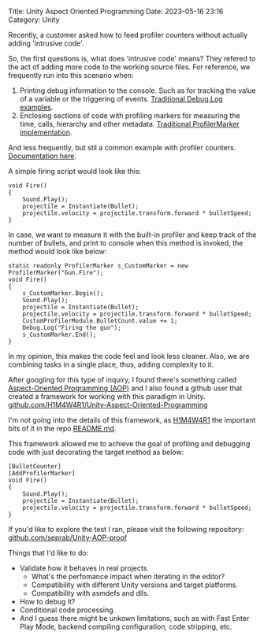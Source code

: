 Title: Unity Aspect Oriented Programming
Date: 2023-05-16 23:16
Category: Unity

Recently, a customer asked how to feed profiler counters without actually adding 'intrusive code'.

So, the first questions is, what does 'intrusive code' means?
They refered to the act of adding more code to the working source files. For reference, we frequently run into this scenario when:

1. Printing debug information to the console. Such as for tracking the value of a variable or the triggering of events. [Traditional Debug.Log examples](https://docs.unity3d.com/ScriptReference/Debug.Log.html).
2. Enclosing sections of code with profiling markers for measuring the time, calls, hierarchy and other metadata. [Traditional ProfilerMarker implementation](https://docs.unity3d.com/ScriptReference/Unity.Profiling.ProfilerMarker.html).

And less frequently, but stil a common example with profiler counters. [Documentation here](https://docs.unity3d.com/Packages/com.unity.profiling.core@1.0/manual/profilercounter-guide.html).

A simple firing script would look like this:
```
void Fire()
{
    Sound.Play();
    projectile = Instantiate(Bullet);
    projectile.velocity = projectile.transform.forward * bulletSpeed;
}
```
In case, we want to measure it with the built-in profiler and keep track of the number of bullets, and print to console when this method is invoked, the method would look like below:
```
static readonly ProfilerMarker s_CustomMarker = new ProfilerMarker("Gun.Fire");
void Fire()
{
    s_CustomMarker.Begin();
    Sound.Play();
    projectile = Instantiate(Bullet);
    projectile.velocity = projectile.transform.forward * bulletSpeed;
    CustomProfilerModule.BulletCount.value += 1;
    Debug.Log("Firing the gun");
    s_CustomMarker.End();
}
```

In my opinion, this makes the code feel and look less cleaner. Also, we are combining tasks in a single place, thus, adding complexity to it.

After googling for this type of inquiry, I found there's something called [Aspect-Oriented Programming (AOP)](https://stackoverflow.com/questions/72706171/can-attributes-be-used-to-modify-a-methods-code-behavior#comment128426717_72706536) and I also found a github user that created a framework for working with this paradigm in Unity. [github.com/H1M4W4R1/Unity-Aspect-Oriented-Programming](https://github.com/H1M4W4R1/Unity-Aspect-Oriented-Programming)

I'm not going into the details of this framework, as [H1M4W4R1](https://github.com/H1M4W4R1) the important bits of it in the repo [README.md](https://github.com/H1M4W4R1/Unity-Aspect-Oriented-Programming/blob/master/README.md).

This framework allowed me to achieve the goal of profiling and debugging code with just decorating the target method as below:

```
[BulletCounter]
[AddProfilerMarker]
void Fire()
{
    Sound.Play();
    projectile = Instantiate(Bullet);
    projectile.velocity = projectile.transform.forward * bulletSpeed;
}
```

If you'd like to explore the test I ran, please visit the following repository: [github.com/seprab/Unity-AOP-proof](https://github.com/seprab/Unity-AOP-proof)

Things that I'd like to do:

* Validate how it behaves in real projects.
    * What's the perfomance impact when iterating in the editor?
    * Compatibility with different Unity versions and target platforms.
    * Compatibility with asmdefs and dlls.
* How to debug it?
* Conditional code processing.
* And I guess there might be unkown limitations, such as with Fast Enter Play Mode, backend compiling configuration, code stripping, etc.